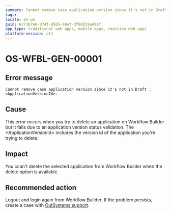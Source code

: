 ```yaml
---
summary: Cannot remove case application version since it's not in Draft : <ApplicationVersionId>.
tags:
locale: en-us
guid: 6c71b7e6-874f-4565-98ef-df60259a491f
app_type: traditional web apps, mobile apps, reactive web apps
platform-version: o11
---
```


# OS-WFBL-GEN-00001

## Error message

`Cannot remove case application version since it's not in Draft : <ApplicationVersionId>.`

## Cause

This error occurs when you try to delete an application on Workflow Builder but it fails due to an application version status validation.
The &lt;ApplicationVersionId&gt; includes the version id of the application you're trying to delete.

## Impact

You ccan't delete the selected application from Workflow Builder when the delete option is available.

## Recommended action

Logout and login again from Workflow Builder. If the problem persists, create a case with [OutSystems support](https://success.outsystems.com/Support).
